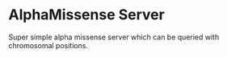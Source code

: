# AlphaMissense Server

Super simple alpha missense server which can be queried with chromosomal
positions.
